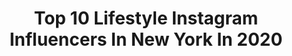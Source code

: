 ---
title: Top 10 Lifestyle Instagram Influencers In New York In 2020
description: >-
  Find top lifestyle Instagram influencers in New York in 2020. Most popular hashtags: #fashion #newyork #love #christmas.
platform: Instagram
profiles:
  - username: "george.shian"
    fullname: >-
      George Sargashian PA-S
    location: "United States"
    followers: 8850
    engagement: 708
    commentsToLikes: 0.079708
    id: ck5c4ad2d0xo90i119dfnh19y
    verified: false
    hashtags: "#nycbloggers, #workingoutathome, #dermatology, #thankyounurses"
  - username: "hilltopliving"
    fullname: >-
      
    location: "United States"
    followers: 12899
    engagement: 1065
    commentsToLikes: 0.071773
    id: ck55mc6zq3n2b0i11bcxv5u5o
    verified: false
    hashtags: "#instadesign, #farmhousedesign, #countryliving, #farmhousetable"
  - username: "naturalnew_york"
    fullname: >-
      New York 🌲 Natural United
    location: "United States"
    followers: 42263
    engagement: 169
    commentsToLikes: 0.011371
    id: ck8t68p03co9o0j78flgew9lo
    verified: false
    hashtags: "#hiking, #newyorkstatephotos, #adirondacks, #iloveny"
  - username: "mvcaldera"
    fullname: >-
      MV Caldera🇻🇪
    location: "United States"
    followers: 64846
    engagement: 199
    commentsToLikes: 0.084632
    id: ck14it56nh1i40i19aw9fp4dl
    verified: true
    hashtags: "#tourmitierra, #quarentine, #diadelgaitero, #vapues"
  - username: "unknownsmoove"
    fullname: >-
      Mr. Bam
    location: "United States"
    followers: 7195
    engagement: 881
    commentsToLikes: 0.067581
    id: ck6ubttbibo200j71hkhmojgz
    verified: false
    hashtags: "#menswear, #trench, #outfit, #bronx"
  - username: "walibel"
    fullname: >-
      Walibel
    location: "United States"
    followers: 22781
    engagement: 344
    commentsToLikes: 0.167410
    id: ck6tkf16l4kna0j71z92re3qy
    verified: false
    hashtags: "#jointhemvmt, #mvmtambassador, #jluxbabe, #ad"
  - username: "joladys_art"
    fullname: >-
      Jolady Nunez
    location: "United States"
    followers: 6006
    engagement: 997
    commentsToLikes: 0.159614
    id: ck0vz5qct7fw50i1932j5he86
    verified: false
    hashtags: "#topoftheworld, #functionofbeautyreview, #curlyhead, #christmaslooks"
  - username: "madelineyanni"
    fullname: >-
      Madeline Yanni
    location: "United States"
    followers: 24518
    engagement: 275
    commentsToLikes: 0.056349
    id: ck15rm3y78l8m0i19238qlu8p
    verified: false
    hashtags: "#revolvepartner, #suitably, #revolve"
  - username: "escape_brooklyn"
    fullname: >-
      Escape Brooklyn
    location: "United States"
    followers: 77221
    engagement: 168
    commentsToLikes: 0.052057
    id: ck0uawkxld9ya0i19lwgg4mjm
    verified: false
    hashtags: "#escapebrooklyn, #socialdistancing"
  - username: "leacouture"
    fullname: >-
      Lea Romero-Barczak
    location: "United States"
    followers: 6734
    engagement: 767
    commentsToLikes: 0.079401
    id: ck6u86c6apoqt0j71uzrqj390
    verified: false
    hashtags: "#movedin, #bossbabetribe, #staysafe, #vibes"
---